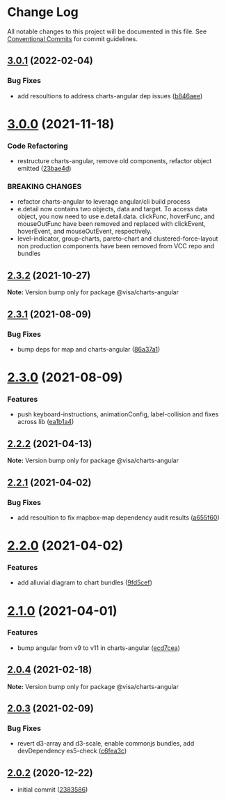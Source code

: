 # Change Log

All notable changes to this project will be documented in this file.
See [Conventional Commits](https://conventionalcommits.org) for commit guidelines.

## [3.0.1](https://github.com/visa/visa-chart-components/compare/@visa/charts-angular@3.0.0...@visa/charts-angular@3.0.1) (2022-02-04)


### Bug Fixes

* add resoultions to address charts-angular dep issues ([b846aee](https://github.com/visa/visa-chart-components/commit/b846aeef71b3c8dca87744bca7d2422dcf03527a))





# [3.0.0](https://github.com/visa/visa-chart-components/compare/@visa/charts-angular@2.3.2...@visa/charts-angular@3.0.0) (2021-11-18)


### Code Refactoring

* restructure charts-angular, remove old components, refactor object emitted ([23bae4d](https://github.com/visa/visa-chart-components/commit/23bae4d2f798c3e2f9aeda373014654a8655577f))


### BREAKING CHANGES

* refactor charts-angular to leverage angular/cli build process
* e.detail now contains two objects, data and target. To access data object, you now need to use e.detail.data. clickFunc, hoverFunc, and mouseOutFunc have been removed and replaced with clickEvent, hoverEvent, and mouseOutEvent, respectively.
* level-indicator, group-charts, pareto-chart and clustered-force-layout non production components have been removed from VCC repo and bundles





## [2.3.2](https://github.com/visa/visa-chart-components/compare/@visa/charts-angular@2.3.1...@visa/charts-angular@2.3.2) (2021-10-27)

**Note:** Version bump only for package @visa/charts-angular





## [2.3.1](https://github.com/visa/visa-chart-components/compare/@visa/charts-angular@2.3.0...@visa/charts-angular@2.3.1) (2021-08-09)


### Bug Fixes

* bump deps for map and charts-angular ([86a37a1](https://github.com/visa/visa-chart-components/commit/86a37a108f45b581e983a23e7a954c635fb3ced9))





# [2.3.0](https://github.com/visa/visa-chart-components/compare/@visa/charts-angular@2.2.2...@visa/charts-angular@2.3.0) (2021-08-09)


### Features

* push keyboard-instructions, animationConfig, label-collision and fixes across lib ([ea1b1a4](https://github.com/visa/visa-chart-components/commit/ea1b1a478b3ea9bcf07e76551a45a9adaaacdb47))





## [2.2.2](https://github.com/visa/visa-chart-components/compare/@visa/charts-angular@2.2.1...@visa/charts-angular@2.2.2) (2021-04-13)

**Note:** Version bump only for package @visa/charts-angular





## [2.2.1](https://github.com/visa/visa-chart-components/compare/@visa/charts-angular@2.2.0...@visa/charts-angular@2.2.1) (2021-04-02)


### Bug Fixes

* add resoultion to fix mapbox-map dependency audit results ([a655f60](https://github.com/visa/visa-chart-components/commit/a655f60c5b4d87f02d8ff85d524853268325eb7b))





# [2.2.0](https://github.com/visa/visa-chart-components/compare/@visa/charts-angular@2.1.0...@visa/charts-angular@2.2.0) (2021-04-02)


### Features

* add alluvial diagram to chart bundles ([9fd5cef](https://github.com/visa/visa-chart-components/commit/9fd5cef90db9a968c5a283ff065b1e5050842bfe))





# [2.1.0](https://github.com/visa/visa-chart-components/compare/@visa/charts-angular@2.0.3...@visa/charts-angular@2.1.0) (2021-04-01)


### Features

* bump angular from v9 to v11 in charts-angular ([ecd7cea](https://github.com/visa/visa-chart-components/commit/ecd7cea3356aac17372592643eafb0c66c9addd5))





## [2.0.4](https://github.com/visa/visa-chart-components/compare/@visa/charts-angular@2.0.3...@visa/charts-angular@2.0.4) (2021-02-18)

**Note:** Version bump only for package @visa/charts-angular

## [2.0.3](https://github.com/visa/visa-chart-components/compare/@visa/charts-angular@2.0.2...@visa/charts-angular@2.0.3) (2021-02-09)

### Bug Fixes

- revert d3-array and d3-scale, enable commonjs bundles, add devDependency es5-check ([c6fea3c](https://github.com/visa/visa-chart-components/commit/c6fea3c601dfc4650b52996721ead03a1b363e2b))

## [2.0.2](https://github.com/visa/visa-chart-components/tree/%40visa/charts-angular%402.0.2) (2020-12-22)

- initial commit ([2383586](https://github.com/visa/visa-chart-components/commit/238358698bb59b8f20f424eeedc7235f51e02037))
